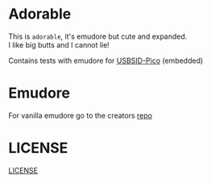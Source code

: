 # Adorable
This is `adorable`, it's emudore but cute and expanded.  
I like big butts and I cannot lie!  

Contains tests with emudore for [USBSID-Pico](https://github.com/loudnl/usbsid-pico) (embedded)


# Emudore
For vanilla emudore go to the creators [repo](https://github.com/marioballano/emudore)

# LICENSE
[LICENSE](LICENSE)
